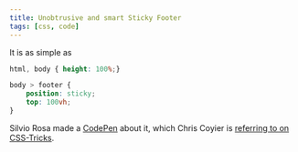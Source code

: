 ```yaml
---
title: Unobtrusive and smart Sticky Footer
tags: [css, code]
---
```

It is as simple as

```css
html, body { height: 100%;}

body > footer {
    position: sticky;
    top: 100vh;
}
```

Silvio Rosa made a [CodePen](https://codepen.io/silvio-r/pen/gOxgJbq) about it, which Chris Coyier is [referring to on CSS-Tricks](https://css-tricks.com/a-clever-sticky-footer-technique/).
